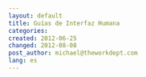 ```yaml
---
layout: default
title: Guías de Interfaz Humana
categories:
created: 2012-06-25
changed: 2012-08-08
post_author: michael@theworkdept.com
lang: es
---
```

